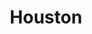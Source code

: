 ---
layout: location

title: Houston
latitude: 29.76019
longitude: -95.36939
address: Texas
image: "houston.jpg"

info: 2,160,821

tags:
- Astros
- Rodeos

about: Houston is the fourth-largest city in the United States of America, and the largest city in the state of Texas. According to the 2010 U.S. Census, the city had a population of over 2.1 million people within a land area of 599.6 square miles (1,553 km2). Houston is the seat of Harris County and the economic center of Houston–The Woodlands–Sugar Land, the fifth-largest metropolitan area in the U.S. with over 6 million people.

---